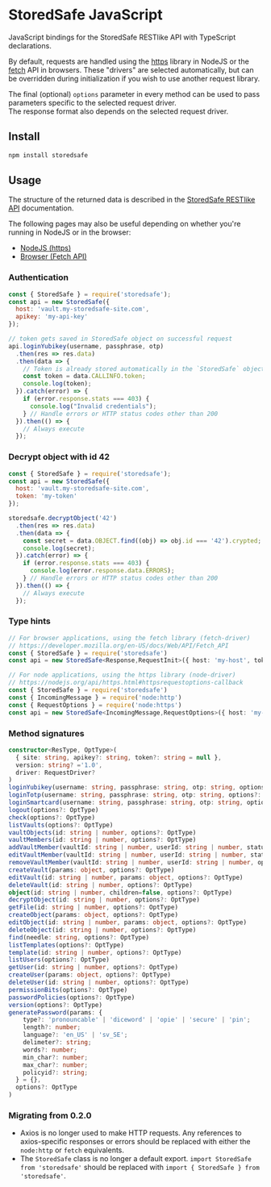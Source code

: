 # StoredSafe JavaScript
JavaScript bindings for the StoredSafe RESTlike API with TypeScript declarations.

By default, requests are handled using the [https](https://nodejs.org/api/https.html) library in NodeJS or the [fetch](https://developer.mozilla.org/en-US/docs/Web/API/Fetch_API) API in browsers. These "drivers" are selected automatically, but can be overridden during initialization if you wish to use another request library.

The final (optional) `options` parameter in every method can be used to pass parameters specific to the selected request driver.  
The response format also depends on the selected request driver.

## Install

```bash
npm install storedsafe
```

## Usage
The structure of the returned data is described in the [StoredSafe RESTlike API](https://developer.storedsafe.com) documentation.

The following pages may also be useful depending on whether you're running in NodeJS or in the browser:
- [NodeJS (https)](https://nodejs.org/api/https.html)
- [Browser (Fetch API)](https://developer.mozilla.org/en-US/docs/Web/API/Fetch_API)

### Authentication

```javascript
const { StoredSafe } = require('storedsafe');
const api = new StoredSafe({
  host: 'vault.my-storedsafe-site.com',
  apikey: 'my-api-key'
});

// token gets saved in StoredSafe object on successful request
api.loginYubikey(username, passphrase, otp)
  .then(res => res.data)
  .then(data => {
    // Token is already stored automatically in the `StoredSafe` object.
    const token = data.CALLINFO.token;
    console.log(token);
  }).catch(error) => {
    if (error.response.stats === 403) {
      console.log("Invalid credentials");
    } // Handle errors or HTTP status codes other than 200
  }).then(() => {
    // Always execute
  });
```

### Decrypt object with id 42
```javascript
const { StoredSafe } = require('storedsafe');
const api = new StoredSafe({
  host: 'vault.my-storedsafe-site.com',
  token: 'my-token'
});

storedsafe.decryptObject('42')
  .then(res => res.data)
  .then(data => {
    const secret = data.OBJECT.find((obj) => obj.id === '42').crypted;
    console.log(secret);
  }).catch(error) => {
    if (error.response.stats === 403) {
      console.log(error.response.data.ERRORS);
    } // Handle errors or HTTP status codes other than 200
  }).then(() => {
    // Always execute
  });
```

### Type hints
```typescript
// For browser applications, using the fetch library (fetch-driver)
// https://developer.mozilla.org/en-US/docs/Web/API/Fetch_API
const { StoredSafe } = require('storedsafe')
const api = new StoredSafe<Response,RequestInit>({ host: 'my-host', token: 'my-token' })

// For node applications, using the https library (node-driver)
// https://nodejs.org/api/https.html#httpsrequestoptions-callback
const { StoredSafe } = require('storedsafe')
const { IncomingMessage } = require('node:http')
const { RequestOptions } = require('node:https')
const api = new StoredSafe<IncomingMessage,RequestOptions>({ host: 'my-host', token: 'my-token' })
```

### Method signatures
```typescript
constructor<ResType, OptType>(
  { site: string, apikey?: string, token?: string = null },
  version: string? ='1.0',
  driver: RequestDriver?
)
loginYubikey(username: string, passphrase: string, otp: string, options?: OptType)
loginTotp(username: string, passphrase: string, otp: string, options?: OptType)
loginSmartcard(username: string, passphrase: string, otp: string, options?: OptType)
logout(options?: OptType)
check(options?: OptType)
listVaults(options?: OptType)
vaultObjects(id: string | number, options?: OptType)
vaultMembers(id: string | number, options?: OptType)
addVaultMember(vaultId: string | number, userId: string | number, status: number, options?: OptType)
editVaultMember(vaultId: string | number, userId: string | number, status: number, options?: OptType)
removeVaultMember(vaultId: string | number, userId: string | number, options?: OptType)
createVault(params: object, options?: OptType)
editVault(id: string | number, params: object, options?: OptType)
deleteVault(id: string | number, options?: OptType)
object(id: string | number, children=false, options?: OptType)
decryptObject(id: string | number, options?: OptType)
getFile(id: string | number, options?: OptType)
createObject(params: object, options?: OptType)
editObject(id: string | number, params: object, options?: OptType)
deleteObject(id: string | number, options?: OptType)
find(needle: string, options?: OptType)
listTemplates(options?: OptType)
template(id: string | number, options?: OptType)
listUsers(options?: OptType)
getUser(id: string | number, options?: OptType)
createUser(params: object, options?: OptType)
deleteUser(id: string | number, options?: OptType)
permissionBits(options?: OptType)
passwordPolicies(options?: OptType)
version(options?: OptType)
generatePassword(params: {
    type?: 'pronouncable' | 'diceword' | 'opie' | 'secure' | 'pin';
    length?: number;
    language?: 'en_US' | 'sv_SE';
    delimeter?: string;
    words?: number;
    min_char?: number;
    max_char?: number;
    policyid?: string;
  } = {},
  options?: OptType
)
```

### Migrating from 0.2.0

- Axios is no longer used to make HTTP requests. Any references to axios-specific responses or errors should be replaced with either the `node:http` or `fetch` equivalents.
- The `StoredSafe` class is no longer a default export. `import StoredSafe from 'storedsafe'` should be replaced with `import { StoredSafe } from 'storedsafe'`.
